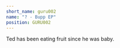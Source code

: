 ```yaml
---
short_name: guru002
name: "? - Bupp EP"
position: GURU002
---
```


Ted has been eating fruit since he was baby.
